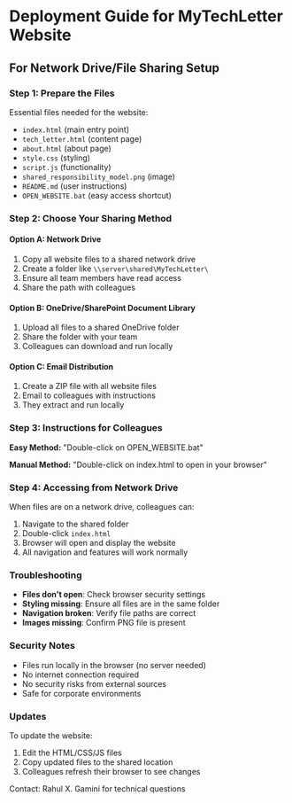 # Deployment Guide for MyTechLetter Website

## For Network Drive/File Sharing Setup

### Step 1: Prepare the Files
Essential files needed for the website:
- `index.html` (main entry point)
- `tech_letter.html` (content page)  
- `about.html` (about page)
- `style.css` (styling)
- `script.js` (functionality)
- `shared_responsibility_model.png` (image)
- `README.md` (user instructions)
- `OPEN_WEBSITE.bat` (easy access shortcut)

### Step 2: Choose Your Sharing Method

#### Option A: Network Drive
1. Copy all website files to a shared network drive
2. Create a folder like `\\server\shared\MyTechLetter\`
3. Ensure all team members have read access
4. Share the path with colleagues

#### Option B: OneDrive/SharePoint Document Library
1. Upload all files to a shared OneDrive folder
2. Share the folder with your team
3. Colleagues can download and run locally

#### Option C: Email Distribution
1. Create a ZIP file with all website files
2. Email to colleagues with instructions
3. They extract and run locally

### Step 3: Instructions for Colleagues

**Easy Method:**
"Double-click on OPEN_WEBSITE.bat"

**Manual Method:**
"Double-click on index.html to open in your browser"

### Step 4: Accessing from Network Drive
When files are on a network drive, colleagues can:
1. Navigate to the shared folder
2. Double-click `index.html`
3. Browser will open and display the website
4. All navigation and features will work normally

### Troubleshooting
- **Files don't open**: Check browser security settings
- **Styling missing**: Ensure all files are in the same folder
- **Navigation broken**: Verify file paths are correct
- **Images missing**: Confirm PNG file is present

### Security Notes
- Files run locally in the browser (no server needed)
- No internet connection required
- No security risks from external sources
- Safe for corporate environments

### Updates
To update the website:
1. Edit the HTML/CSS/JS files
2. Copy updated files to the shared location
3. Colleagues refresh their browser to see changes

Contact: Rahul X. Gamini for technical questions
